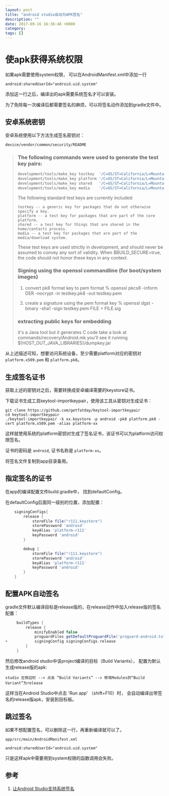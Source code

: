 ```yaml
---
layout: post
title: "android studio自动为APK签名"
description: ""
date: 2017-09-16 16:36:48 +0800
category:
tags: []
---
```

# 使apk获得系统权限

如果apk需要使用system权限，
可以在AndroidManifest.xml中添加一行

    android:sharedUserId="android.uid.system"

添加这一行之后，编译出的apk需要系统签名才可以安装。

为了免除每一次编译后都需要签名的麻烦，可以将签名动作添加到gradle文件中。

## 安卓系统密钥

安卓系统使用以下方法生成签名密钥对：

`device/vendor/common/security/README`

> ### The following commands were used to generate the test key pairs:
>
> ```bash
> development/tools/make_key testkey  '/C=US/ST=California/L=Mountain View/O=Android/OU=Android/CN=Android/emailAddress=android@android.com'
> development/tools/make_key platform '/C=US/ST=California/L=Mountain View/O=Android/OU=Android/CN=Android/emailAddress=android@android.com'
> development/tools/make_key shared   '/C=US/ST=California/L=Mountain View/O=Android/OU=Android/CN=Android/emailAddress=android@android.com'
> development/tools/make_key media    '/C=US/ST=California/L=Mountain View/O=Android/OU=Android/CN=Android/emailAddress=android@android.com'
> ```
>
> The following standard test keys are currently included:
>
> ```text
> testkey -- a generic key for packages that do not otherwise specify a key.
> platform -- a test key for packages that are part of the core platform.
> shared -- a test key for things that are shared in the home/contacts process.
> media -- a test key for packages that are part of the media/download system.
> ```
>
> These test keys are used strictly in development, and should never be assumed
> to convey any sort of validity.  When $BUILD_SECURE=true, the code should not
> honor these keys in any context.
>
> ### Signing using the openssl commandline (for boot/system images)
>
> 1. convert pk8 format key to pem format
>    % openssl pkcs8 -inform DER -nocrypt -in testkey.pk8 -out testkey.pem
>
> 2. create a signature using the pem format key
>    % openssl dgst -binary -sha1 -sign testkey.pem FILE > FILE.sig
>
> ### extracting public keys for embedding
>
> it's a Java tool
> but it generates C code
> take a look at commands/recovery/Android.mk
> you'll see it running $(HOST_OUT_JAVA_LIBRARIES)/dumpkey.jar

从上述描述可知，想要访问系统设备，至少需要platform对应的密钥对 `platform.x509.pem` 和 `platform.pk8`。

## 生成签名证书

获取上述的密钥对之后，需要转换成安卓编译需要的keystore证书。

下载证书生成工具keytool-importkeypair，使用该工具从密钥对生成证书：

    git clone https://github.com/getfatday/keytool-importkeypair
    cd keytool-importkeypair
    ./keytool-importkeypair -k xx.keystore -p android -pk8 platform.pk8 -cert platform.x509.pem -alias platform-xx

这样就使用系统的platform密钥对生成了签名证书，该证书可以为platform访问权限签名。

证书的密码是 `android`,
证书名称是 `platform-xx`。

将签名文件复制到app目录备用。

## 指定签名的证书

在app的编译配置文件build.gradle中，
找到defaultConfig。

在defaultConfig后面同一级别的位置，添加配置：

```gradle
    signingConfigs{
        release {
            storeFile file("r111.keystore")
            storePassword 'android'
            keyAlias 'platform-r111'
            keyPassword 'android'
        }

        debug {
            storeFile file("r111.keystore")
            storePassword 'android'
            keyAlias 'platform-r111'
            keyPassword 'android'
        }
    }
```

## 配置APK自动签名

gradle文件默认编译目标是release版的，在release动作中加入release版的签名配置：

```gradle
     buildTypes {
         release {
             minifyEnabled false
             proguardFiles getDefaultProguardFile('proguard-android.txt'), 'proguard-rules.pro'
+            signingConfig signingConfigs.release
         }
     }
```

然后修改android studio中该project编译的目标（Build Variants），
配置为默认生成release版的apk:

    studio 左侧边栏 --> 点击 “Build Variants” --> 修改Modules的“Build Variant”为release

这样当在Android Studio中点击 'Run app' （shift+F10）时，
会自动编译出带签名的release版apk，安装到目标板。

## 跳过签名

如果不想配置签名，可以删除这一行，再重新编译就可以了。

`app/src/main/AndroidManifest.xml`

    android:sharedUserId="android.uid.system"

只是这样apk中需要用到system权限的函数调用会失败。

## 参考

1. [让Android Studio支持系统签名](http://www.jianshu.com/p/47265c8899b5)
